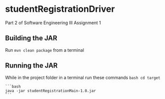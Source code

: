 # studentRegistrationDriver
Part 2 of Software Engineering III Assignment 1

## Building the JAR
Run `mvn clean package` from a terminal

## Running the JAR
While in the project folder in a terminal run these commands
	```bash
	cd target
	```

	```bash
	java -jar studentRegistrationMain-1.0.jar
	```

	